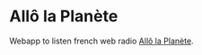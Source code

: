 Allô la Planète
===============

Webapp to listen french web radio [Allô la Planète](https://www.facebook.com/AlloLaPlanete).

